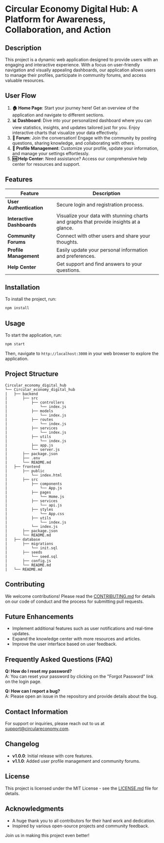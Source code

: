 # **Circular Economy Digital Hub: A Platform for Awareness, Collaboration, and Action**

## **Description**
This project is a dynamic web application designed to provide users with an engaging and interactive experience. With a focus on user-friendly navigation and visually appealing dashboards, our application allows users to manage their profiles, participate in community forums, and access valuable resources.

## **User Flow**
1. **🏠 Home Page**: Start your journey here! Get an overview of the application and navigate to different sections.
2. **📊 Dashboard**: Dive into your personalized dashboard where you can view statistics, insights, and updates tailored just for you. Enjoy interactive charts that visualize your data effectively.
3. **💬 Forum**: Join the conversation! Engage with the community by posting questions, sharing knowledge, and collaborating with others.
4. **👤 Profile Management**: Customize your profile, update your information, and manage your settings effortlessly.
5. **🆘 Help Center**: Need assistance? Access our comprehensive help center for resources and support.

## **Features**
| Feature | Description |
|---------|-------------|
| **User Authentication** | Secure login and registration process. |
| **Interactive Dashboards** | Visualize your data with stunning charts and graphs that provide insights at a glance. |
| **Community Forums** | Connect with other users and share your thoughts. |
| **Profile Management** | Easily update your personal information and preferences. |
| **Help Center** | Get support and find answers to your questions. |

## **Installation**
To install the project, run:
```bash
npm install
```

## **Usage**
To start the application, run:
```bash
npm start
```
Then, navigate to `http://localhost:3000` in your web browser to explore the application.

## **Project Structure**
```filetree
Circular_economy_digital_hub
└── Circular_economy_digital_hub
|   ├── backend
|       ├── src
|           ├── controllers
|               └── index.js
|           ├── models
|               └── index.js
|           ├── routes
|               └── index.js
|           ├── services
|               └── index.js
|           ├── utils
|               └── index.js
|           ├── app.js
|           └── server.js
|       ├── package.json
|       ├── .env
|       └── README.md
|   ├── frontend
|       ├── public
|           └── index.html
|       ├── src
|           ├── components
|               └── App.js
|           ├── pages
|               └── Home.js
|           ├── services
|               └── api.js
|           ├── styles
|               └── App.css
|           ├── utils
|               └── index.js
|           └── index.js
|       ├── package.json
|       └── README.md
|   ├── database
|       ├── migrations
|           └── init.sql
|       ├── seeds
|           └── seed.sql
|       ├── config.js
|       └── README.md
|   └── README.md
```

## **Contributing**
We welcome contributions! Please read the [CONTRIBUTING.md](CONTRIBUTING.md) for details on our code of conduct and the process for submitting pull requests.

## **Future Enhancements**
- Implement additional features such as user notifications and real-time updates.
- Expand the knowledge center with more resources and articles.
- Improve the user interface based on user feedback.

## **Frequently Asked Questions (FAQ)**
**Q: How do I reset my password?**  
A: You can reset your password by clicking on the "Forgot Password" link on the login page.

**Q: How can I report a bug?**  
A: Please open an issue in the repository and provide details about the bug.

## **Contact Information**
For support or inquiries, please reach out to us at [support@circulareconomy.com](mailto:support@circulareconomy.com).

## **Changelog**
- **v1.0.0**: Initial release with core features.
- **v1.1.0**: Added user profile management and community forums.

## **License**
This project is licensed under the MIT License - see the [LICENSE.md](LICENSE.md) file for details.

## **Acknowledgments**
- A huge thank you to all contributors for their hard work and dedication.
- Inspired by various open-source projects and community feedback.

Join us in making this project even better!